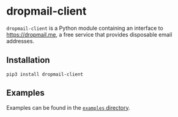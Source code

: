 dropmail-client
===

`dropmail-client` is a Python module containing an interface to https://dropmail.me, a free service that provides disposable email addresses.


Installation
---

`pip3 install dropmail-client`


Examples
---

Examples can be found in the [`examples` directory](https://gitlab.com/JonstonChan/dropmail-client/tree/stable/examples).